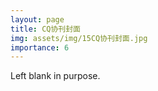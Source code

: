 ```yaml
---
layout: page
title: CQ协刊封面
img: assets/img/15CQ协刊封面.jpg
importance: 6
---
```


Left blank in purpose.

